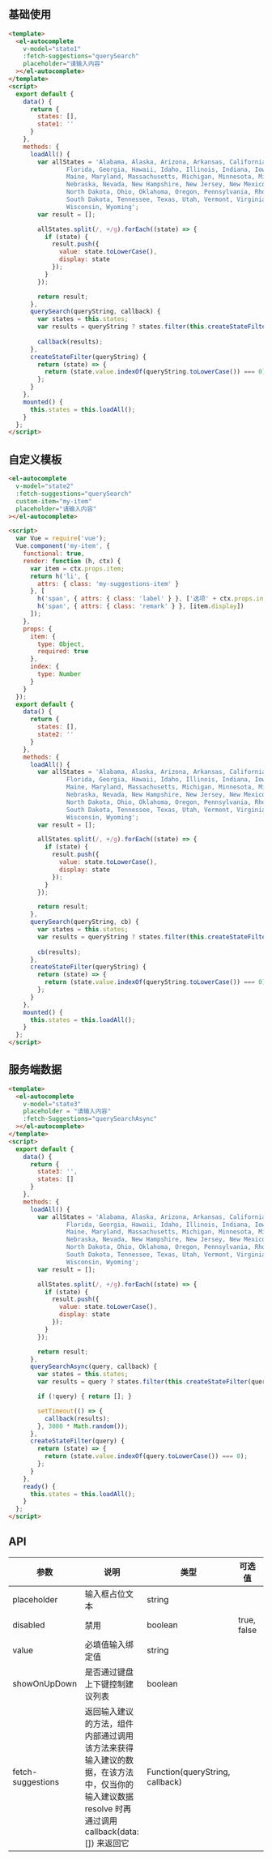 <style>
  .demo-box {
    .el-autocomplete {
      width: 180px;
    }
    .my-suggestions-item {
      & .remark {
        float: right;
        font-size: 13px;
      }
    }
  }
</style>
<script>
  var Vue = require('vue');
  Vue.component('my-item', {
    functional: true,
    render: function (h, ctx) {
      var item = ctx.props.item;
      return h('li', {
        attrs: { class: 'my-suggestions-item' }
      }, [
        h('span', { attrs: { class: 'label' } }, ['选项' + ctx.props.index]),
        h('span', { attrs: { class: 'remark' } }, [item.display])
      ]);
    },
    props: {
      item: {
        type: Object,
        required: true
      },
      index: {
        type: Number
      }
    }
  });
  export default {
    data() {
      return {
        states: [],
        state1: '',
        state2: '',
        state3: '',
        state4: '',
        timeout: null
      }
    },
    methods: {
      loadAll() {
        var allStates = 'Alabama, Alaska, Arizona, Arkansas, California, Colorado, Connecticut, Delaware,\
                Florida, Georgia, Hawaii, Idaho, Illinois, Indiana, Iowa, Kansas, Kentucky, Louisiana,\
                Maine, Maryland, Massachusetts, Michigan, Minnesota, Mississippi, Missouri, Montana,\
                Nebraska, Nevada, New Hampshire, New Jersey, New Mexico, New York, North Carolina,\
                North Dakota, Ohio, Oklahoma, Oregon, Pennsylvania, Rhode Island, South Carolina,\
                South Dakota, Tennessee, Texas, Utah, Vermont, Virginia, Washington, West Virginia,\
                Wisconsin, Wyoming';
        var result = [];

        allStates.split(/, +/g).forEach((state) => {
          if (state) {
            result.push({
              value: state.toLowerCase(),
              display: state
            });
          }
        });

        return result;
      },
      querySearch(queryString, cb) {
        var states = this.states;
        var results = queryString ? states.filter(this.createStateFilter(queryString)) : states;
        
        cb(results);
      },
      querySearchAsync(queryString, cb) {
        var states = this.states;
        var results = queryString ? states.filter(this.createStateFilter(queryString)) : states;

        clearTimeout(this.timeout);
        this.timeout = setTimeout(() => {
          cb(results);
        }, 3000 * Math.random());
      },
      createStateFilter(queryString) {
        return (state) => {
          return (state.value.indexOf(queryString.toLowerCase()) === 0);
        };
      }
    },
    mounted() {
      this.states = this.loadAll();
    }
  };
</script>

## 基础使用

<div class="demo-box">
  <el-autocomplete
    v-model="state1"
    :fetch-suggestions="querySearch"
    placeholder="请输入内容"
  ></el-autocomplete>
</div>

```html
<template>
  <el-autocomplete
    v-model="state1"
    :fetch-suggestions="querySearch"
    placeholder="请输入内容"
  ></el-autocomplete>
</template>
<script>
  export default {
    data() {
      return {
        states: [],
        state1: ''
      }
    },
    methods: {
      loadAll() {
        var allStates = 'Alabama, Alaska, Arizona, Arkansas, California, Colorado, Connecticut, Delaware,\
                Florida, Georgia, Hawaii, Idaho, Illinois, Indiana, Iowa, Kansas, Kentucky, Louisiana,\
                Maine, Maryland, Massachusetts, Michigan, Minnesota, Mississippi, Missouri, Montana,\
                Nebraska, Nevada, New Hampshire, New Jersey, New Mexico, New York, North Carolina,\
                North Dakota, Ohio, Oklahoma, Oregon, Pennsylvania, Rhode Island, South Carolina,\
                South Dakota, Tennessee, Texas, Utah, Vermont, Virginia, Washington, West Virginia,\
                Wisconsin, Wyoming';
        var result = [];

        allStates.split(/, +/g).forEach((state) => {
          if (state) {
            result.push({
              value: state.toLowerCase(),
              display: state
            });
          }
        });

        return result;
      },
      querySearch(queryString, callback) {
        var states = this.states;
        var results = queryString ? states.filter(this.createStateFilter(queryString)) : states;
        
        callback(results);
      },
      createStateFilter(queryString) {
        return (state) => {
          return (state.value.indexOf(queryString.toLowerCase()) === 0);
        };
      }
    },
    mounted() {
      this.states = this.loadAll();
    }
  };
</script>
```

## 自定义模板

<div class="demo-box">
  <el-autocomplete
    v-model="state2"
    :fetch-suggestions="querySearch"
    custom-item="my-item"
    placeholder="请输入内容"
  ></el-autocomplete>
</div>

```html
<el-autocomplete
  v-model="state2"
  :fetch-suggestions="querySearch"
  custom-item="my-item"
  placeholder="请输入内容"
></el-autocomplete>

<script>
  var Vue = require('vue');
  Vue.component('my-item', {
    functional: true,
    render: function (h, ctx) {
      var item = ctx.props.item;
      return h('li', {
        attrs: { class: 'my-suggestions-item' }
      }, [
        h('span', { attrs: { class: 'label' } }, ['选项' + ctx.props.index]),
        h('span', { attrs: { class: 'remark' } }, [item.display])
      ]);
    },
    props: {
      item: {
        type: Object,
        required: true
      },
      index: {
        type: Number
      }
    }
  });
  export default {
    data() {
      return {
        states: [],
        state2: ''
      }
    },
    methods: {
      loadAll() {
        var allStates = 'Alabama, Alaska, Arizona, Arkansas, California, Colorado, Connecticut, Delaware,\
                Florida, Georgia, Hawaii, Idaho, Illinois, Indiana, Iowa, Kansas, Kentucky, Louisiana,\
                Maine, Maryland, Massachusetts, Michigan, Minnesota, Mississippi, Missouri, Montana,\
                Nebraska, Nevada, New Hampshire, New Jersey, New Mexico, New York, North Carolina,\
                North Dakota, Ohio, Oklahoma, Oregon, Pennsylvania, Rhode Island, South Carolina,\
                South Dakota, Tennessee, Texas, Utah, Vermont, Virginia, Washington, West Virginia,\
                Wisconsin, Wyoming';
        var result = [];

        allStates.split(/, +/g).forEach((state) => {
          if (state) {
            result.push({
              value: state.toLowerCase(),
              display: state
            });
          }
        });

        return result;
      },
      querySearch(queryString, cb) {
        var states = this.states;
        var results = queryString ? states.filter(this.createStateFilter(queryString)) : states;
        
        cb(results);
      },
      createStateFilter(queryString) {
        return (state) => {
          return (state.value.indexOf(queryString.toLowerCase()) === 0);
        };
      }
    },
    mounted() {
      this.states = this.loadAll();
    }
  };
</script>
```

## 服务端数据

<div class="demo-box">
  <el-autocomplete
    v-model="state3"
    placeholder = "请输入内容"
    :fetch-Suggestions="querySearchAsync"
  ></el-autocomplete>
</div>

```html
<template>
  <el-autocomplete
    v-model="state3"
    placeholder = "请输入内容"
    :fetch-Suggestions="querySearchAsync"
  ></el-autocomplete>
</template>
<script>
  export default {
    data() {
      return {
        state3: '',
        states: []
      }
    },
    methods: {
      loadAll() {
        var allStates = 'Alabama, Alaska, Arizona, Arkansas, California, Colorado, Connecticut, Delaware,\
                Florida, Georgia, Hawaii, Idaho, Illinois, Indiana, Iowa, Kansas, Kentucky, Louisiana,\
                Maine, Maryland, Massachusetts, Michigan, Minnesota, Mississippi, Missouri, Montana,\
                Nebraska, Nevada, New Hampshire, New Jersey, New Mexico, New York, North Carolina,\
                North Dakota, Ohio, Oklahoma, Oregon, Pennsylvania, Rhode Island, South Carolina,\
                South Dakota, Tennessee, Texas, Utah, Vermont, Virginia, Washington, West Virginia,\
                Wisconsin, Wyoming';
        var result = [];

        allStates.split(/, +/g).forEach((state) => {
          if (state) {
            result.push({
              value: state.toLowerCase(),
              display: state
            });
          }
        });

        return result;
      },
      querySearchAsync(query, callback) {
        var states = this.states;
        var results = query ? states.filter(this.createStateFilter(query)) : states;

        if (!query) { return []; }

        setTimeout(() => {
          callback(results);
        }, 3000 * Math.random());        
      },
      createStateFilter(query) {
        return (state) => {
          return (state.value.indexOf(query.toLowerCase()) === 0);
        };
      }
    },
    ready() {
      this.states = this.loadAll();
    }
  };
</script>
```

## API
| 参数          | 说明            | 类型            | 可选值                 | 默认值   |
|-------------  |---------------- |---------------- |---------------------- |-------- |
| placeholder   | 输入框占位文本   | string          |                       |         |
| disabled      | 禁用            | boolean         | true, false           | false   |
| value         | 必填值输入绑定值   | string  |                     |         |
| showOnUpDown  | 是否通过键盘上下键控制建议列表 | boolean  |    |         |
| fetch-suggestions | 返回输入建议的方法，组件内部通过调用该方法来获得输入建议的数据，在该方法中，仅当你的输入建议数据 resolve 时再通过调用 callback(data:[]) 来返回它  | Function(queryString, callback)  |        |         |
